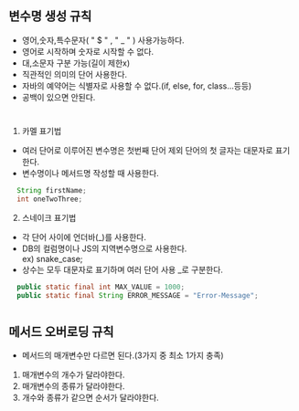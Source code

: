 ## 변수명 생성 규칙
- 영어,숫자,특수문자( " $ "  , " _ " ) 사용가능하다.  
- 영어로 시작하며 숫자로 시작할 수 없다.  
- 대,소문자 구분 가능(길이 제한x)  
- 직관적인 의미의 단어 사용한다.  
- 자바의 예약어는 식별자로 사용할 수 없다.(if, else, for, class...등등)  
- 공백이 있으면 안된다.  
#
1. 카멜 표기법
  - 여러 단어로 이루어진 변수명은 첫번째 단어 제외 단어의 첫 글자는 대문자로 표기한다.
  - 변수명이나 메서드명 작성할 때 사용한다.
  ```java  
    String firstName;
    int oneTwoThree;
  ```
2. 스네이크 표기법
  - 각 단어 사이에 언더바(_)를 사용한다.
  - DB의 컬럼명이나 JS의 지역변수명으로 사용한다.  
    ex) snake_case;
  - 상수는 모두 대문자로 표기하며 여러 단어 사용 _로 구분한다.
  ```java
    public static final int MAX_VALUE = 1000;
    public static final String ERROR_MESSAGE = "Error-Message";
  ```
#
## 메서드 오버로딩 규칙
- 메서드의 매개변수만 다르면 된다.(3가지 중 최소 1가지 충족)
1. 매개변수의 개수가 달라야한다.
2. 매개변수의 종류가 달라야한다.
3. 개수와 종류가 같으면 순서가 달라야한다.
#
